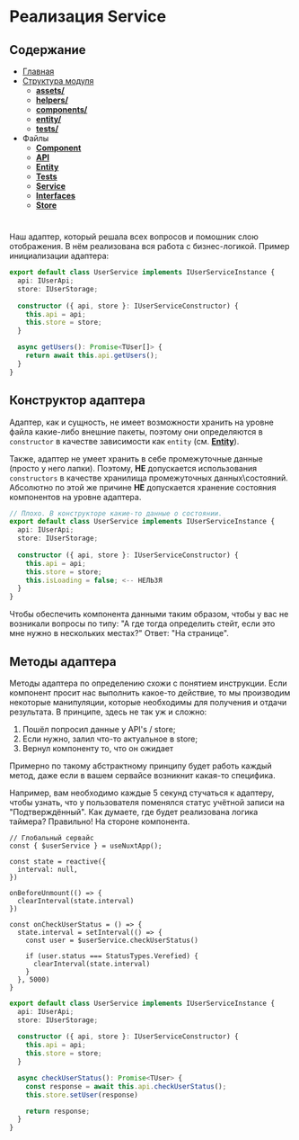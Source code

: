 # **Реализация Service**

## **Содержание**

- [Главная](../README.md)
- [Структура модуля](../directories/README.md)
  - [**assets/**](../directories/assets.md)
  - [**helpers/**](../directories/helpers.md)
  - [**components/**](../directories/components.md)
  - [**entity/**](../directories/entity.md)
  - [**tests/**](../directories/tests.md)
- Файлы
  - [**Component**](component.md)
  - [**API**](api.md)
  - [**Entity**](entity.md)
  - [**Tests**](tests.md)
  - [**Service**](service.md)
  - [**Interfaces**](interfaces.md)
  - [**Store**](store.md)

#

Наш адаптер, который решала всех вопросов и помошник слою отображения. В нём реализована вся работа с бизнес-логикой. Пример инициализации адаптера:

```typescript
export default class UserService implements IUserServiceInstance {
  api: IUserApi;
  store: IUserStorage;
  
  constructor ({ api, store }: IUserServiceConstructor) {
    this.api = api;
    this.store = store;
  }

  async getUsers(): Promise<TUser[]> {
    return await this.api.getUsers();
  }
}
```

## **Конструктор адаптера**

Адаптер, как и сущность, не имеет возможности хранить на уровне файла какие-либо внешние пакеты, поэтому они определяются в `constructor` в качестве зависимости как `entity` (см. [**Entity**](files/entity.md)).

Также, адаптер не умеет хранить в себе промежуточные данные (просто у него лапки). Поэтому, **НЕ** допускается использования `constructors` в качестве хранилища промежуточных данных\состояний. Абсолютно по этой же причине **НЕ** допускается хранение состояния компонентов на уровне адаптера.

```typescript
// Плохо. В конструкторе какие-то данные о состоянии.
export default class UserService implements IUserServiceInstance {
  api: IUserApi;
  store: IUserStorage;
  
  constructor ({ api, store }: IUserServiceConstructor) {
    this.api = api;
    this.store = store;
    this.isLoading = false; <-- НЕЛЬЗЯ
  }
}
```

Чтобы обеспечить компонента данными таким образом, чтобы у вас не возникали вопросы по типу: "А где тогда определить стейт, если это мне нужно в нескольких местах?" Ответ: "На странице".

## **Методы адаптера**

Методы адаптера по определению схожи с понятием инструкции. Если компонент просит нас выполнить какое-то действие, то мы производим некоторые манипуляции, которые необходимы для получения и отдачи результата. В принципе, здесь не так уж и сложно:

1. Пошёл попросил данные у API's / store;
2. Если нужно, залил что-то актуальное в store;
3. Вернул компоненту то, что он ожидает

Примерно по такому абстрактному принципу будет работь каждый метод, даже если в вашем сервайсе возникнит какая-то специфика.

Например, вам необходимо каждые 5 секунд стучаться к адаптеру, чтобы узнать, что у пользователя поменялся статус учётной записи на "Подтверждённый". Как думаете, где будет реализована логика таймера? Правильно! На стороне компонента.

```vue
// Глобальный сервайс
const { $userService } = useNuxtApp();

const state = reactive({
  interval: null,
})

onBeforeUnmount(() => {
  clearInterval(state.interval)
})

const onCheckUserStatus = () => {
  state.interval = setInterval(() => {
    const user = $userService.checkUserStatus()

    if (user.status === StatusTypes.Verefied) {
      clearInterval(state.interval)
    }
  }, 5000)
}
```

```typescript
export default class UserService implements IUserServiceInstance {
  api: IUserApi;
  store: IUserStorage;
  
  constructor ({ api, store }: IUserServiceConstructor) {
    this.api = api;
    this.store = store;
  }

  async checkUserStatus(): Promise<TUser> {
    const response = await this.api.checkUserStatus();
    this.store.setUser(response)

    return response;
  }
}
```
